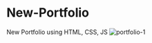 # New-Portfolio
New Portfolio using HTML, CSS, JS
![portfolio-1](https://github.com/Yashu711/New-Portfolio/assets/143075433/7fcc9273-e17c-4c60-86c8-4eff1398208f)
